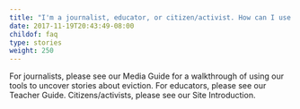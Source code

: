 ```yaml
---
title: "I'm a journalist, educator, or citizen/activist. How can I use your tools to find stories in the data, and educate people about eviction?"
date: 2017-11-19T20:43:49-08:00
childof: faq
type: stories
weight: 250
---
```

For journalists, please see our Media Guide for a walkthrough of using our tools to uncover stories about eviction. For educators, please see our Teacher Guide. Citizens/activists, please see our Site Introduction.